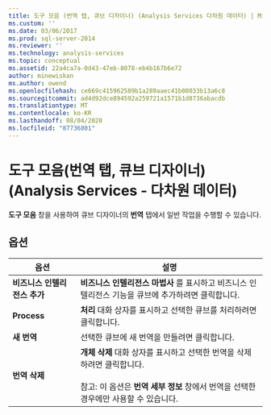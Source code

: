 ```yaml
---
title: 도구 모음 (번역 탭, 큐브 디자이너) (Analysis Services 다차원 데이터) | Microsoft Docs
ms.custom: ''
ms.date: 03/06/2017
ms.prod: sql-server-2014
ms.reviewer: ''
ms.technology: analysis-services
ms.topic: conceptual
ms.assetid: 22a4ca7a-0d43-47eb-8078-eb4b167b6e72
author: minewiskan
ms.author: owend
ms.openlocfilehash: ce669c415962589b1a289aaec41b08033b13a6c8
ms.sourcegitcommit: ad4d92dce894592a259721a1571b1d8736abacdb
ms.translationtype: MT
ms.contentlocale: ko-KR
ms.lasthandoff: 08/04/2020
ms.locfileid: "87736801"
---
```

# <a name="toolbar-translations-tab-cube-designer-analysis-services---multidimensional-data"></a>도구 모음(번역 탭, 큐브 디자이너)(Analysis Services - 다차원 데이터)
  **도구 모음** 창을 사용하여 큐브 디자이너의 **번역** 탭에서 일반 작업을 수행할 수 있습니다.  
  
## <a name="options"></a>옵션  
  
|옵션|설명|  
|------------|-----------------|  
|**비즈니스 인텔리전스 추가**|**비즈니스 인텔리전스 마법사** 를 표시하고 비즈니스 인텔리전스 기능을 큐브에 추가하려면 클릭합니다.|  
|**Process**|**처리** 대화 상자를 표시하고 선택한 큐브를 처리하려면 클릭합니다.|  
|**새 번역**|선택한 큐브에 새 번역을 만들려면 클릭합니다.|  
|**번역 삭제**|**개체 삭제** 대화 상자를 표시하고 선택한 번역을 삭제하려면 클릭합니다.<br /><br /> 참고: 이 옵션은 **번역 세부 정보** 창에서 번역을 선택한 경우에만 사용할 수 있습니다.|  
  
  
